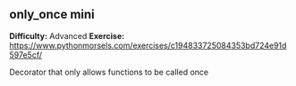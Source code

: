 ## only_once mini
**Difficulty:** Advanced
**Exercise:** https://www.pythonmorsels.com/exercises/c194833725084353bd724e91d597e5cf/

Decorator that only allows functions to be called once
    